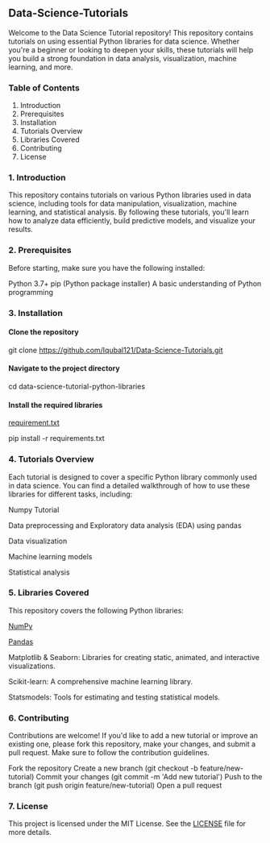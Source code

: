 ## Data-Science-Tutorials

Welcome to the Data Science Tutorial repository! This repository contains tutorials on using essential Python libraries for data science. 
Whether you're a beginner or looking to deepen your skills, these tutorials will help you build a strong foundation in data analysis, visualization, machine learning, and more.

### Table of Contents
1. Introduction
2. Prerequisites
3. Installation
4. Tutorials Overview
5. Libraries Covered
6. Contributing
7. License

### 1. Introduction
This repository contains tutorials on various Python libraries used in data science, including tools for data manipulation, visualization, machine learning, and statistical analysis. 
By following these tutorials, you'll learn how to analyze data efficiently, build predictive models, and visualize your results.

### 2. Prerequisites
Before starting, make sure you have the following installed:

Python 3.7+
pip (Python package installer)
A basic understanding of Python programming 

### 3.  Installation
#### Clone the repository
git clone https://github.com/Iqubal121/Data-Science-Tutorials.git

#### Navigate to the project directory
cd data-science-tutorial-python-libraries

#### Install the required libraries
[requirement.txt](https://github.com/Iqubal121/Data-Science-Tutorials/blob/3a0d490112da3f7e8b5e7bd87ade955d09613576/requirement.txt)

pip install -r requirements.txt

### 4. Tutorials Overview
Each tutorial is designed to cover a specific Python library commonly used in data science. You can find a detailed walkthrough of how to use these libraries for different tasks, including:

Numpy Tutorial 

Data preprocessing and  Exploratory data analysis (EDA) using pandas

Data visualization

Machine learning models

Statistical analysis

### 5. Libraries Covered
This repository covers the following Python libraries:

[NumPy](https://github.com/Iqubal121/Data-Science-Tutorials/blob/79307618b1d50a288e29b0749ff95a7d878d5d6e/Numpy_tutorial.ipynb)

[Pandas](https://github.com/Iqubal121/Data-Science-Tutorials/blob/b6932d78110ab21f6c3391c89a4e86bfb38fa11f/Pandas_Tutorial.ipynb)

Matplotlib & Seaborn: Libraries for creating static, animated, and interactive visualizations.

Scikit-learn: A comprehensive machine learning library.

Statsmodels: Tools for estimating and testing statistical models.

### 6. Contributing
Contributions are welcome! If you'd like to add a new tutorial or improve an existing one, please fork this repository, make your changes, and submit a pull request. Make sure to follow the contribution guidelines.

Fork the repository
Create a new branch (git checkout -b feature/new-tutorial)
Commit your changes (git commit -m 'Add new tutorial')
Push to the branch (git push origin feature/new-tutorial)
Open a pull request

### 7. License
This project is licensed under the MIT License. See the [LICENSE](https://github.com/Iqubal121/Data-Science-Tutorials/blob/e459a2275ec8a3e703b31d9c629ec8e83bb142a7/LICIENCE) file for more details.



